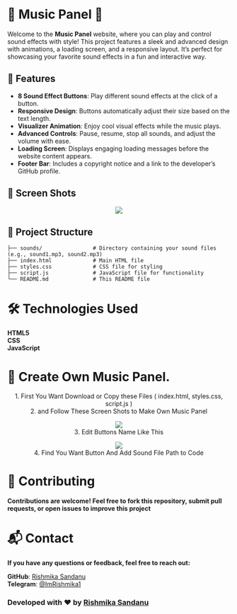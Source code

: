 # 🎵 Music Panel 🎵

Welcome to the **Music Panel** website, where you can play and control sound effects with style! This project features a sleek and advanced design with animations, a loading screen, and a responsive layout. It’s perfect for showcasing your favorite sound effects in a fun and interactive way.

## 🚀 Features

- **8 Sound Effect Buttons**: Play different sound effects at the click of a button.
- **Responsive Design**: Buttons automatically adjust their size based on the text length.
- **Visualizer Animation**: Enjoy cool visual effects while the music plays.
- **Advanced Controls**: Pause, resume, stop all sounds, and adjust the volume with ease.
- **Loading Screen**: Displays engaging loading messages before the website content appears.
- **Footer Bar**: Includes a copyright notice and a link to the developer’s GitHub profile.

## 🎨 Screen Shots

<p align="center"><img src="https://telegra.ph/file/b2188c05b98c9e5f9a6d9.jpg"/>

## 📂 Project Structure

```
├── sounds/                # Directory containing your sound files (e.g., sound1.mp3, sound2.mp3)
├── index.html             # Main HTML file
├── styles.css             # CSS file for styling
├── script.js              # JavaScript file for functionality
└── README.md              # This README file
```

# 🛠️ Technologies Used
 **HTML5** <br>
 **CSS** <br>
**JavaScript**

# 🔰 Create Own Music Panel.
<center>1. First You Want Download or Copy these Files ( index.html, styles.css, script.js ) <br>
2. and Follow These Screen Shots to Make Own Music Panel <br> </center>

<p align="center"><img src="https://telegra.ph/file/99ded01310c156250e7b6.jpg"/><br>
3. Edit Buttons Name Like This <br>

<p align="center"><img src="https://telegra.ph/file/6444f4db4303e220bb916.jpg"/> <br>
4. Find You Want Button And Add Sound File Path to Code

# 🤝 Contributing

**Contributions are welcome! Feel free to fork this repository, submit pull requests, or open issues to improve this project** <br>

# 📬 Contact
**If you have any questions or feedback, feel free to reach out:**

**GitHub**: [Rishmika Sandanu](https://github.com/RishBroProMax/) <br>
**Telegram**: [@ImRishmika1](t.me/ImRishmika1)


### Developed with ❤️ by [Rishmika Sandanu](t.me/AboutRishmika)
